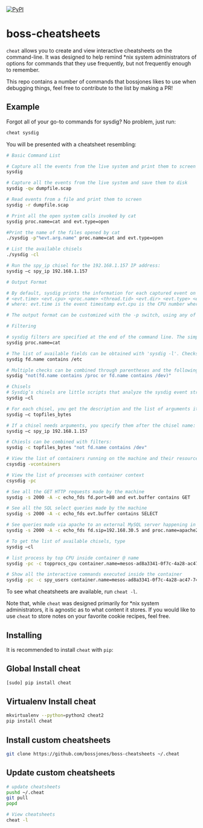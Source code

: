 [![PyPI](https://img.shields.io/pypi/v/cheat.svg)](https://pypi.python.org/pypi/cheat/)

boss-cheatsheets
=====
`cheat` allows you to create and view interactive cheatsheets on the
command-line. It was designed to help remind \*nix system administrators of
options for commands that they use frequently, but not frequently enough to
remember.

This repo contains a number of commands that bossjones likes to use when debugging things, feel free to contribute to the list by making a PR!

Example
-------
Forgot all of your go-to commands for sysdig? No problem, just run:

```sh
cheat sysdig
```

You will be presented with a cheatsheet resembling:

```sh
# Basic Command List

# Capture all the events from the live system and print them to screen
sysdig

# Capture all the events from the live system and save them to disk
sysdig -qw dumpfile.scap

# Read events from a file and print them to screen
sysdig -r dumpfile.scap

# Print all the open system calls invoked by cat
sysdig proc.name=cat and evt.type=open

#Print the name of the files opened by cat
./sysdig -p"%evt.arg.name" proc.name=cat and evt.type=open

# List the available chisels
./sysdig -cl

# Run the spy_ip chisel for the 192.168.1.157 IP address:
sysdig –c spy_ip 192.168.1.157

# Output Format

# By default, sysdig prints the information for each captured event on a single line, with the following format:
# <evt.time> <evt.cpu> <proc.name> <thread.tid> <evt.dir> <evt.type> <evt.args>
# where: evt.time is the event timestamp evt.cpu is the CPU number where the event was captured proc.name is the name of the process that generated the event thread.tid id the TID that generated the event, which corresponds to the PID for single thread processes evt.dir is the event direction, > for enter events and < for exit events evt.type is the name of the event, e.g. 'open' or 'read' evt.args is the list of event arguments.

# The output format can be customized with the -p switch, using any of the fields listed by 'sysdig -l'.

# Filtering

# sysdig filters are specified at the end of the command line. The simplest filter is a simple field-value check:
sysdig proc.name=cat

# The list of available fields can be obtained with 'sysdig -l'. Checks can use one of these comparison operators: =, !=, <, <=, >, >= and contains. e.g.
sysdig fd.name contains /etc

# Multiple checks can be combined through parentheses and the following boolean operators: and, or, not. e.g.
sysdig "not(fd.name contains /proc or fd.name contains /dev)"

# Chisels
# Sysdig’s chisels are little scripts that analyze the sysdig event stream to perform useful actions. To get the list of available chisels, type
sysdig –cl

# For each chisel, you get the description and the list of arguments it expects. To run one of the chisels, you use the –c flag, e.g.:
sysdig –c topfiles_bytes

# If a chisel needs arguments, you specify them after the chisel name:
sysdig –c spy_ip 192.168.1.157

# Chiesls can be combined with filters:
sysdig -c topfiles_bytes "not fd.name contains /dev"

# View the list of containers running on the machine and their resource usage
csysdig -vcontainers

# View the list of processes with container context
csysdig -pc

# See all the GET HTTP requests made by the machine
sysdig -s 2000 -A -c echo_fds fd.port=80 and evt.buffer contains GET

# See all the SQL select queries made by the machine
sysdig -s 2000 -A -c echo_fds evt.buffer contains SELECT

# See queries made via apache to an external MySQL server happening in real time
sysdig -s 2000 -A -c echo_fds fd.sip=192.168.30.5 and proc.name=apache2 and evt.buffer contains SELECT

# To get the list of available chisels, type
sysdig –cl

# list process by top CPU inside container @ name
sysdig -pc -c topprocs_cpu container.name=mesos-ad8a3341-0f7c-4a28-ac47-744c6767990e-S18.4b5c695e-f885-47f3-9a77-7b024ffa7aa

# Show all the interactive commands executed inside the container
sysdig -pc -c spy_users container.name=mesos-ad8a3341-0f7c-4a28-ac47-744c6767990e-S18.4b5c695e-f885-47f3-9a77-7b024ffa7aa1
```

To see what cheatsheets are available, run `cheat -l`.

Note that, while `cheat` was designed primarily for \*nix system administrators,
it is agnostic as to what content it stores. If you would like to use `cheat`
to store notes on your favorite cookie recipes, feel free.


Installing
----------
It is recommended to install `cheat` with `pip`:

## Global Install cheat

```sh
[sudo] pip install cheat
```

## Virtualenv Install cheat

```sh
mkvirtualenv --python=python2 cheat2
pip install cheat
```

## Install custom cheatsheets

```sh
git clone https://github.com/bossjones/boss-cheatsheets ~/.cheat
```

## Update custom cheatsheets

```sh
# update cheatsheets
pushd ~/.cheat
git pull
popd

# View cheatsheets
cheat -l
```
